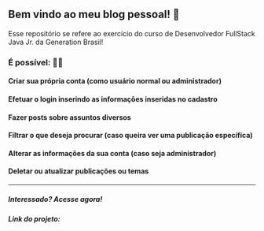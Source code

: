 ## Bem vindo ao meu blog pessoal! 🦋

Esse repositório se refere ao exercício do curso de Desenvolvedor FullStack Java Jr. da Generation Brasil!

### É possível: 👨‍💻

#### Criar sua própria conta (como usuário normal ou administrador)
#### Efetuar o login inserindo as informações inseridas no cadastro
#### Fazer posts sobre assuntos diversos
#### Filtrar o que deseja procurar (caso queira ver uma publicação específica)
#### Alterar as informações da sua conta (caso seja administrador)
#### Deletar ou atualizar publicações ou temas

<hr>

##### Interessado? Acesse agora! 
##### Link do projeto: 



